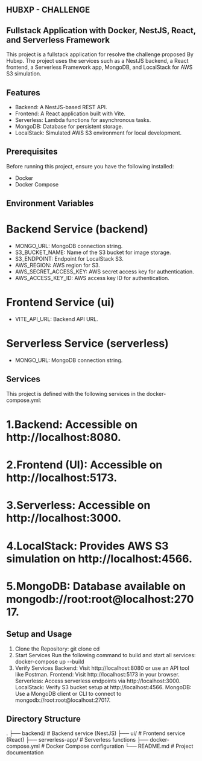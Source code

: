 ## HUBXP - CHALLENGE
## Fullstack Application with Docker, NestJS, React, and Serverless Framework
This project is a fullstack application for resolve the challenge proposed By Hubxp.
The project uses the services such as a NestJS backend, a React frontend, a Serverless Framework app, MongoDB, and LocalStack for AWS S3 simulation.

## Features
- Backend: A NestJS-based REST API.
- Frontend: A React application built with Vite.
- Serverless: Lambda functions for asynchronous tasks.
- MongoDB: Database for persistent storage.
- LocalStack: Simulated AWS S3 environment for local development.

## Prerequisites
Before running this project, ensure you have the following installed:

- Docker
- Docker Compose

##  Environment Variables
# Backend Service (backend)
- MONGO_URL: MongoDB connection string.
- S3_BUCKET_NAME: Name of the S3 bucket for image storage.
- S3_ENDPOINT: Endpoint for LocalStack S3.
- AWS_REGION: AWS region for S3.
- AWS_SECRET_ACCESS_KEY: AWS secret access key for authentication.
- AWS_ACCESS_KEY_ID: AWS access key ID for authentication.
# Frontend Service (ui)
- VITE_API_URL: Backend API URL.
# Serverless Service (serverless)
- MONGO_URL: MongoDB connection string.

## Services
This project is defined with the following services in the docker-compose.yml:

# 1.Backend: Accessible on http://localhost:8080.
# 2.Frontend (UI): Accessible on http://localhost:5173.
# 3.Serverless: Accessible on http://localhost:3000.
# 4.LocalStack: Provides AWS S3 simulation on http://localhost:4566.
# 5.MongoDB: Database available on mongodb://root:root@localhost:27017.

## Setup and Usage
1. Clone the Repository:
git clone <repository-url>
cd <repository-folder>
3. Start Services
Run the following command to build and start all services:
docker-compose up --build
3. Verify Services
Backend: Visit http://localhost:8080 or use an API tool like Postman.
Frontend: Visit http://localhost:5173 in your browser.
Serverless: Access serverless endpoints via http://localhost:3000.
LocalStack: Verify S3 bucket setup at http://localhost:4566.
MongoDB: Use a MongoDB client or CLI to connect to mongodb://root:root@localhost:27017.

## Directory Structure
.
├── backend/              # Backend service (NestJS)
├── ui/                   # Frontend service (React)
├── serverless-app/       # Serverless functions
├── docker-compose.yml    # Docker Compose configuration
└── README.md             # Project documentation

